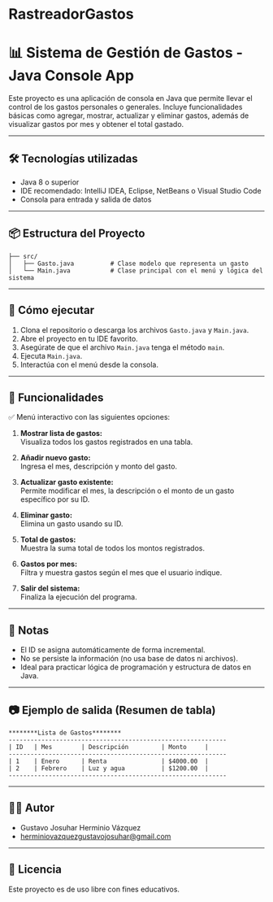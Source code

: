 # RastreadorGastos
# 📊 Sistema de Gestión de Gastos - Java Console App

Este proyecto es una aplicación de consola en Java que permite llevar el control de los gastos personales o generales. Incluye funcionalidades básicas como agregar, mostrar, actualizar y eliminar gastos, además de visualizar gastos por mes y obtener el total gastado.

---

## 🛠️ Tecnologías utilizadas

- Java 8 o superior
- IDE recomendado: IntelliJ IDEA, Eclipse, NetBeans o Visual Studio Code
- Consola para entrada y salida de datos

---

## 📦 Estructura del Proyecto

```plaintext
├── src/
│   ├── Gasto.java          # Clase modelo que representa un gasto
│   └── Main.java           # Clase principal con el menú y lógica del sistema
```

---

## 🚀 Cómo ejecutar

1. Clona el repositorio o descarga los archivos `Gasto.java` y `Main.java`.
2. Abre el proyecto en tu IDE favorito.
3. Asegúrate de que el archivo `Main.java` tenga el método `main`.
4. Ejecuta `Main.java`.
5. Interactúa con el menú desde la consola.

---

## 🧾 Funcionalidades

✅ Menú interactivo con las siguientes opciones:

1. **Mostrar lista de gastos:**  
   Visualiza todos los gastos registrados en una tabla.

2. **Añadir nuevo gasto:**  
   Ingresa el mes, descripción y monto del gasto.

3. **Actualizar gasto existente:**  
   Permite modificar el mes, la descripción o el monto de un gasto específico por su ID.

4. **Eliminar gasto:**  
   Elimina un gasto usando su ID.

5. **Total de gastos:**  
   Muestra la suma total de todos los montos registrados.

6. **Gastos por mes:**  
   Filtra y muestra gastos según el mes que el usuario indique.

7. **Salir del sistema:**  
   Finaliza la ejecución del programa.

---

## 📌 Notas

- El ID se asigna automáticamente de forma incremental.
- No se persiste la información (no usa base de datos ni archivos).
- Ideal para practicar lógica de programación y estructura de datos en Java.

---

## 📷 Ejemplo de salida (Resumen de tabla)

```
********Lista de Gastos********
------------------------------------------------------------
| ID   | Mes        | Descripción         | Monto     |
------------------------------------------------------------
| 1    | Enero      | Renta               | $4000.00  |
| 2    | Febrero    | Luz y agua          | $1200.00  |
------------------------------------------------------------
```

---

## 🧑‍💻 Autor

- Gustavo Josuhar Herminio Vázquez  
- [herminiovazquezgustavojosuhar@gmail.com](mailto:herminiovazquezgustavojosuhar@gmail.com)

---

## 📝 Licencia

Este proyecto es de uso libre con fines educativos.
